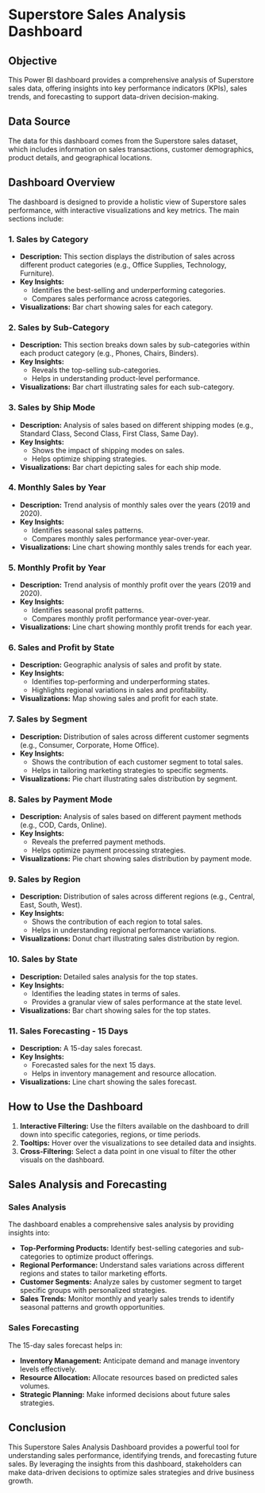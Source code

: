 # Superstore Sales Analysis Dashboard

## Objective

This Power BI dashboard provides a comprehensive analysis of Superstore sales data, offering insights into key performance indicators (KPIs), sales trends, and forecasting to support data-driven decision-making.

## Data Source

The data for this dashboard comes from the Superstore sales dataset, which includes information on sales transactions, customer demographics, product details, and geographical locations.

## Dashboard Overview

The dashboard is designed to provide a holistic view of Superstore sales performance, with interactive visualizations and key metrics. The main sections include:

### 1. Sales by Category

*   **Description:** This section displays the distribution of sales across different product categories (e.g., Office Supplies, Technology, Furniture).
*   **Key Insights:**
    *   Identifies the best-selling and underperforming categories.
    *   Compares sales performance across categories.
*   **Visualizations:** Bar chart showing sales for each category.

### 2. Sales by Sub-Category

*   **Description:** This section breaks down sales by sub-categories within each product category (e.g., Phones, Chairs, Binders).
*   **Key Insights:**
    *   Reveals the top-selling sub-categories.
    *   Helps in understanding product-level performance.
*   **Visualizations:** Bar chart illustrating sales for each sub-category.

### 3. Sales by Ship Mode

*   **Description:** Analysis of sales based on different shipping modes (e.g., Standard Class, Second Class, First Class, Same Day).
*   **Key Insights:**
    *   Shows the impact of shipping modes on sales.
    *   Helps optimize shipping strategies.
*   **Visualizations:** Bar chart depicting sales for each ship mode.

### 4. Monthly Sales by Year

*   **Description:** Trend analysis of monthly sales over the years (2019 and 2020).
*   **Key Insights:**
    *   Identifies seasonal sales patterns.
    *   Compares monthly sales performance year-over-year.
*   **Visualizations:** Line chart showing monthly sales trends for each year.

### 5. Monthly Profit by Year

*   **Description:** Trend analysis of monthly profit over the years (2019 and 2020).
*   **Key Insights:**
    *   Identifies seasonal profit patterns.
    *   Compares monthly profit performance year-over-year.
*   **Visualizations:** Line chart showing monthly profit trends for each year.

### 6. Sales and Profit by State

*   **Description:** Geographic analysis of sales and profit by state.
*   **Key Insights:**
    *   Identifies top-performing and underperforming states.
    *   Highlights regional variations in sales and profitability.
*   **Visualizations:** Map showing sales and profit for each state.

### 7. Sales by Segment

*   **Description:** Distribution of sales across different customer segments (e.g., Consumer, Corporate, Home Office).
*   **Key Insights:**
    *   Shows the contribution of each customer segment to total sales.
    *   Helps in tailoring marketing strategies to specific segments.
*   **Visualizations:** Pie chart illustrating sales distribution by segment.

### 8. Sales by Payment Mode

*   **Description:** Analysis of sales based on different payment methods (e.g., COD, Cards, Online).
*   **Key Insights:**
    *   Reveals the preferred payment methods.
    *   Helps optimize payment processing strategies.
*   **Visualizations:** Pie chart showing sales distribution by payment mode.

### 9. Sales by Region

*   **Description:** Distribution of sales across different regions (e.g., Central, East, South, West).
*   **Key Insights:**
    *   Shows the contribution of each region to total sales.
    *   Helps in understanding regional performance variations.
*   **Visualizations:** Donut chart illustrating sales distribution by region.

### 10. Sales by State

*   **Description:** Detailed sales analysis for the top states.
*   **Key Insights:**
    *   Identifies the leading states in terms of sales.
    *   Provides a granular view of sales performance at the state level.
*   **Visualizations:** Bar chart showing sales for the top states.

### 11. Sales Forecasting - 15 Days

*   **Description:** A 15-day sales forecast.
*   **Key Insights:**
    *   Forecasted sales for the next 15 days.
    *   Helps in inventory management and resource allocation.
*   **Visualizations:** Line chart showing the sales forecast.

## How to Use the Dashboard

1.  **Interactive Filtering:** Use the filters available on the dashboard to drill down into specific categories, regions, or time periods.
2.  **Tooltips:** Hover over the visualizations to see detailed data and insights.
3.  **Cross-Filtering:** Select a data point in one visual to filter the other visuals on the dashboard.

## Sales Analysis and Forecasting

### Sales Analysis

The dashboard enables a comprehensive sales analysis by providing insights into:

*   **Top-Performing Products:** Identify best-selling categories and sub-categories to optimize product offerings.
*   **Regional Performance:** Understand sales variations across different regions and states to tailor marketing efforts.
*   **Customer Segments:** Analyze sales by customer segment to target specific groups with personalized strategies.
*   **Sales Trends:** Monitor monthly and yearly sales trends to identify seasonal patterns and growth opportunities.

### Sales Forecasting

The 15-day sales forecast helps in:

*   **Inventory Management:** Anticipate demand and manage inventory levels effectively.
*   **Resource Allocation:** Allocate resources based on predicted sales volumes.
*   **Strategic Planning:** Make informed decisions about future sales strategies.

## Conclusion

This Superstore Sales Analysis Dashboard provides a powerful tool for understanding sales performance, identifying trends, and forecasting future sales. By leveraging the insights from this dashboard, stakeholders can make data-driven decisions to optimize sales strategies and drive business growth.
